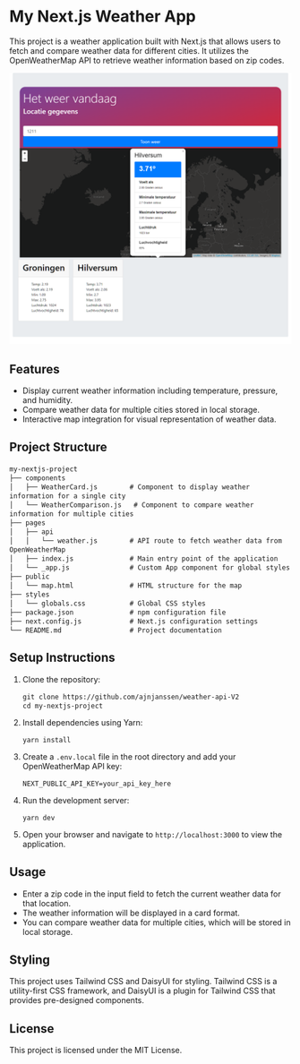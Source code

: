 # My Next.js Weather App

This project is a weather application built with Next.js that allows users to fetch and compare weather data for different cities. It utilizes the OpenWeatherMap API to retrieve weather information based on zip codes.

![Weather App Screenshot](./public/original.png)

## Features

- Display current weather information including temperature, pressure, and humidity.
- Compare weather data for multiple cities stored in local storage.
- Interactive map integration for visual representation of weather data.

## Project Structure

```
my-nextjs-project
├── components
│   ├── WeatherCard.js        # Component to display weather information for a single city
│   └── WeatherComparison.js   # Component to compare weather information for multiple cities
├── pages
│   ├── api
│   │   └── weather.js        # API route to fetch weather data from OpenWeatherMap
│   ├── index.js              # Main entry point of the application
│   └── _app.js               # Custom App component for global styles
├── public
│   └── map.html              # HTML structure for the map
├── styles
│   └── globals.css           # Global CSS styles
├── package.json              # npm configuration file
├── next.config.js            # Next.js configuration settings
└── README.md                 # Project documentation
```

## Setup Instructions

1. Clone the repository:

   ```
   git clone https://github.com/ajnjanssen/weather-api-V2
   cd my-nextjs-project
   ```

2. Install dependencies using Yarn:

   ```
   yarn install
   ```

3. Create a `.env.local` file in the root directory and add your OpenWeatherMap API key:

   ```
   NEXT_PUBLIC_API_KEY=your_api_key_here
   ```

4. Run the development server:

   ```
   yarn dev
   ```

5. Open your browser and navigate to `http://localhost:3000` to view the application.

## Usage

- Enter a zip code in the input field to fetch the current weather data for that location.
- The weather information will be displayed in a card format.
- You can compare weather data for multiple cities, which will be stored in local storage.

## Styling

This project uses Tailwind CSS and DaisyUI for styling. Tailwind CSS is a utility-first CSS framework, and DaisyUI is a plugin for Tailwind CSS that provides pre-designed components.

## License

This project is licensed under the MIT License.
